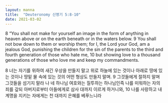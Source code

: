 ```yaml
---
layout: manna
title:  "Deuteronomy 신명기 5:8-10"
date: 2021-03-02
---
```

8 “You shall not make for yourself an image in the form of anything in heaven above or on the earth beneath or in the waters below.
9 You shall not bow down to them or worship them; for I, the Lord your God, am a jealous God, punishing the children for the sin of the parents to the third and fourth generation of those who hate me,
10 but showing love to a thousand generations of those who love me and keep my commandments.

8 너는 자기를 위하여 새긴 우상을 만들지 말고 위로 하늘에 있는 것이나 아래로 땅에 있는 것이나 땅밑 물 속에 있는 것의 어떤 형상도 만들지 말며.
9 그것들에게 절하지 말며 그것들을 섬기지 말라 나 네 하나님 여호와는 질투하는 하나님인즉 나를 미워하는 자의 죄를 갚되 아버지로부터 아들에게로 삼사 대까지 이르게 하거니와,
10 나를 사랑하고 내 계명을 지키는 자에게는 천 대까지 은혜를 베푸느니라
